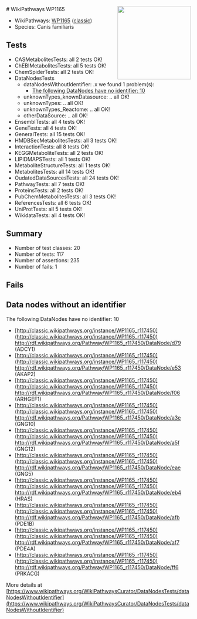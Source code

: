 <img style="float: right; width: 200px" src="https://upload.wikimedia.org/wikipedia/commons/thumb/8/83/Wplogo_with_text_500.png/640px-Wplogo_with_text_500.png" />
# WikiPathways WP1165

* WikiPathways: [WP1165](https://wikipathways.org/pathways/WP1165) ([classic](https://classic.wikipathways.org/instance/WP1165))
* Species: Canis familiaris
## Tests
* CASMetabolitesTests: all 2 tests OK!
* ChEBIMetabolitesTests: all 5 tests OK!
* ChemSpiderTests: all 2 tests OK!
* DataNodesTests
    * dataNodesWithoutIdentifier: .x we found 1 problem(s):
        * [The following DataNodes have no identifier: 10](#8792c490)
    * unknownTypes_knownDatasource: .. all OK!
    * unknownTypes: .. all OK!
    * unknownTypes_Reactome: .. all OK!
    * otherDataSource: .. all OK!
* EnsemblTests: all 4 tests OK!
* GeneTests: all 4 tests OK!
* GeneralTests: all 15 tests OK!
* HMDBSecMetabolitesTests: all 3 tests OK!
* InteractionTests: all 8 tests OK!
* KEGGMetaboliteTests: all 2 tests OK!
* LIPIDMAPSTests: all 1 tests OK!
* MetaboliteStructureTests: all 1 tests OK!
* MetabolitesTests: all 14 tests OK!
* OudatedDataSourcesTests: all 24 tests OK!
* PathwayTests: all 7 tests OK!
* ProteinsTests: all 2 tests OK!
* PubChemMetabolitesTests: all 3 tests OK!
* ReferencesTests: all 6 tests OK!
* UniProtTests: all 5 tests OK!
* WikidataTests: all 4 tests OK!


## Summary

* Number of test classes: 20
* Number of tests: 117
* Number of assertions: 235
* Number of fails: 1

## Fails

<a name="8792c490" />

## Data nodes without an identifier

The following DataNodes have no identifier: 10

* [http://classic.wikipathways.org/instance/WP1165_r117450](http://classic.wikipathways.org/instance/WP1165_r117450) http://rdf.wikipathways.org/Pathway/WP1165_r117450/DataNode/d79 (ADCY1)
* [http://classic.wikipathways.org/instance/WP1165_r117450](http://classic.wikipathways.org/instance/WP1165_r117450) http://rdf.wikipathways.org/Pathway/WP1165_r117450/DataNode/e53 (AKAP2)
* [http://classic.wikipathways.org/instance/WP1165_r117450](http://classic.wikipathways.org/instance/WP1165_r117450) http://rdf.wikipathways.org/Pathway/WP1165_r117450/DataNode/f06 (ARHGEF1)
* [http://classic.wikipathways.org/instance/WP1165_r117450](http://classic.wikipathways.org/instance/WP1165_r117450) http://rdf.wikipathways.org/Pathway/WP1165_r117450/DataNode/a3e (GNG10)
* [http://classic.wikipathways.org/instance/WP1165_r117450](http://classic.wikipathways.org/instance/WP1165_r117450) http://rdf.wikipathways.org/Pathway/WP1165_r117450/DataNode/a5f (GNG12)
* [http://classic.wikipathways.org/instance/WP1165_r117450](http://classic.wikipathways.org/instance/WP1165_r117450) http://rdf.wikipathways.org/Pathway/WP1165_r117450/DataNode/eae (GNG5)
* [http://classic.wikipathways.org/instance/WP1165_r117450](http://classic.wikipathways.org/instance/WP1165_r117450) http://rdf.wikipathways.org/Pathway/WP1165_r117450/DataNode/eb4 (HRAS)
* [http://classic.wikipathways.org/instance/WP1165_r117450](http://classic.wikipathways.org/instance/WP1165_r117450) http://rdf.wikipathways.org/Pathway/WP1165_r117450/DataNode/afb (PDE1B)
* [http://classic.wikipathways.org/instance/WP1165_r117450](http://classic.wikipathways.org/instance/WP1165_r117450) http://rdf.wikipathways.org/Pathway/WP1165_r117450/DataNode/af7 (PDE4A)
* [http://classic.wikipathways.org/instance/WP1165_r117450](http://classic.wikipathways.org/instance/WP1165_r117450) http://rdf.wikipathways.org/Pathway/WP1165_r117450/DataNode/ff6 (PRKACG)


More details at [https://www.wikipathways.org/WikiPathwaysCurator/DataNodesTests/dataNodesWithoutIdentifier](https://www.wikipathways.org/WikiPathwaysCurator/DataNodesTests/dataNodesWithoutIdentifier)

